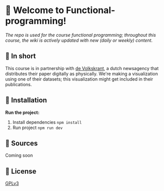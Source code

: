 # 👋 Welcome to Functional-programming!
_The repo is used for the course functional programming; throughout this course, the wiki is actively updated with new (daily or weekly) content._

## 📓 In short
This course is in partnership with [de Volkskrant](https://www.volkskrant.nl/), a dutch newsagency that distributes their paper digitally as physically. We're making a visualization using one of their datasets; this visualization might get included in their publications.

## 🤖 Installation
**Run the project:**
1. Install dependencies
`npm install`
2. Run project
`npm run dev`

## 🤝 Sources
Coming soon

## 📝 License
[GPLv3](https://choosealicense.com/licenses/gpl-3.0/)
